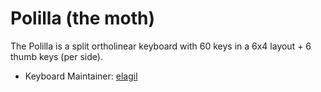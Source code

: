 # Polilla (the moth)

The Polilla is a split ortholinear keyboard with 60 keys in a 6x4 layout + 6 thumb keys (per side).

* Keyboard Maintainer: [elagil](https://github.com/elagil)
